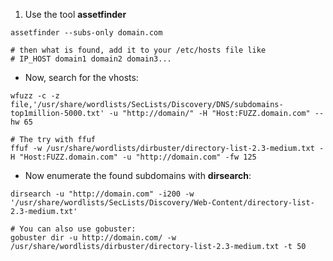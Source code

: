 1.  Use the tool **assetfinder**

```shell
assetfinder --subs-only domain.com

# then what is found, add it to your /etc/hosts file like
# IP_HOST domain1 domain2 domain3...
```

- Now, search for the vhosts:

```shell
wfuzz -c -z file,'/usr/share/wordlists/SecLists/Discovery/DNS/subdomains-top1million-5000.txt' -u "http://domain/" -H "Host:FUZZ.domain.com" --hw 65

# The try with ffuf
ffuf -w /usr/share/wordlists/dirbuster/directory-list-2.3-medium.txt -H "Host:FUZZ.domain.com" -u "http://domain.com" -fw 125
```

- Now enumerate the found subdomains with **dirsearch**:

```shell
dirsearch -u "http://domain.com" -i200 -w '/usr/share/wordlists/SecLists/Discovery/Web-Content/directory-list-2.3-medium.txt'

# You can also use gobuster:
gobuster dir -u http://domain.com/ -w /usr/share/wordlists/dirbuster/directory-list-2.3-medium.txt -t 50
```